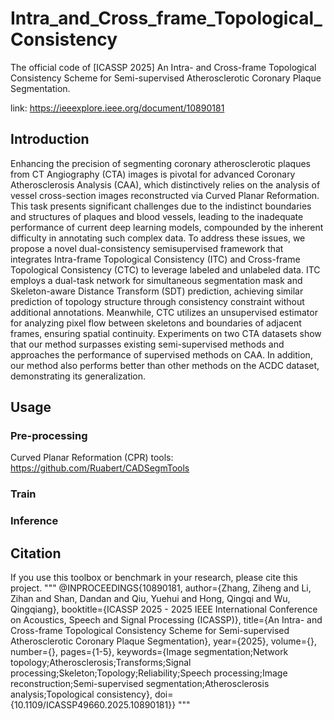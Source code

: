 # Intra_and_Cross_frame_Topological_Consistency
The official code of [ICASSP 2025] An Intra- and Cross-frame Topological Consistency Scheme for Semi-supervised Atherosclerotic Coronary Plaque Segmentation.

link: https://ieeexplore.ieee.org/document/10890181

## Introduction
Enhancing the precision of segmenting coronary atherosclerotic plaques from CT Angiography (CTA) images is pivotal for advanced Coronary Atherosclerosis Analysis (CAA), which distinctively relies on the analysis of vessel cross-section
images reconstructed via Curved Planar Reformation. This task presents significant challenges due to the indistinct boundaries and structures of plaques and blood vessels, leading to the inadequate
performance of current deep learning models, compounded by the inherent difficulty in annotating such complex data. To address these issues, we propose a novel dual-consistency semisupervised framework that integrates Intra-frame Topological Consistency (ITC) and Cross-frame Topological Consistency (CTC) to leverage labeled and unlabeled data. ITC employs a dual-task network for simultaneous segmentation mask and Skeleton-aware Distance Transform (SDT) prediction, achieving similar prediction of topology structure through consistency constraint without additional annotations. Meanwhile, CTC utilizes an unsupervised estimator for analyzing pixel flow between skeletons and boundaries of adjacent frames, ensuring spatial continuity. Experiments on two CTA datasets show that our method surpasses existing semi-supervised methods and approaches the performance of supervised methods on CAA. In addition, our method also performs better than other methods on the ACDC dataset, demonstrating its generalization.
## Usage
### Pre-processing
Curved Planar Reformation (CPR) tools: https://github.com/Ruabert/CADSegmTools
### Train

### Inference

## Citation
If you use this toolbox or benchmark in your research, please cite this project.
"""
@INPROCEEDINGS{10890181,
  author={Zhang, Ziheng and Li, Zihan and Shan, Dandan and Qiu, Yuehui and Hong, Qingqi and Wu, Qingqiang},
  booktitle={ICASSP 2025 - 2025 IEEE International Conference on Acoustics, Speech and Signal Processing (ICASSP)}, 
  title={An Intra- and Cross-frame Topological Consistency Scheme for Semi-supervised Atherosclerotic Coronary Plaque Segmentation}, 
  year={2025},
  volume={},
  number={},
  pages={1-5},
  keywords={Image segmentation;Network topology;Atherosclerosis;Transforms;Signal processing;Skeleton;Topology;Reliability;Speech processing;Image reconstruction;Semi-supervised segmentation;Atherosclerosis analysis;Topological consistency},
  doi={10.1109/ICASSP49660.2025.10890181}}
"""
